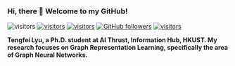 ### Hi, there 👋 Welcome to my GitHub! 

<img src="https://visitor-badge.glitch.me/badge?page_id=tfeilyu.github.io" alt="visitors" style="margin-top: 0px"> <a href="https://tfeilyu.github.io/"><img src="https://img.shields.io/badge/homepage-tfeilyu.github.io-%2376448A%20" alt="visitors" style="margin-top: 0px"></a> <a href="https://scholar.google.com/citations?user=FfZKK9sAAAAJ&hl=zh-CN/"><img src="https://img.shields.io/badge/Google%20Scholar-FfZKK9sAAAAJ-%23117A65" alt="visitors" style="margin-top: 0px"></a> <a href="https://github.com/tfeilyu/"><img alt="GitHub followers" src="https://img.shields.io/github/followers/tfeilyu?style=social"></a> <a href="https://twitter.com/tengfeilyu"><img src="https://img.shields.io/twitter/follow/tengfeilyu?style=social" alt="visitors" style="margin-top: 0px"></a>


**Tengfei Lyu, a Ph.D. student at AI Thrust, Information Hub, HKUST. My research focuses on Graph Representation Learning, specifically the area of Graph Neural Networks.**

